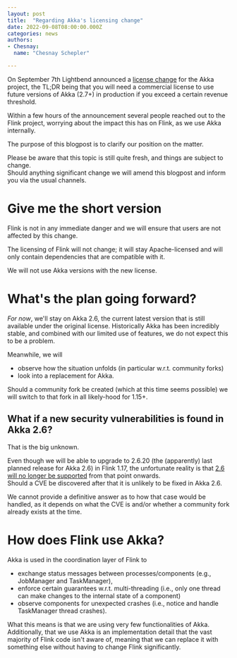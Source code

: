 ```yaml
---
layout: post
title:  "Regarding Akka's licensing change"
date: 2022-09-08T08:00:00.000Z
categories: news
authors:
- Chesnay:
  name: "Chesnay Schepler"

---
```


On September 7th Lightbend announced a [license change](https://www.lightbend.com/blog/why-we-are-changing-the-license-for-akka) for the Akka project, the TL;DR being that you will need a commercial license to use future versions of Akka (2.7+) in production if you exceed a certain revenue threshold.

Within a few hours of the announcement several people reached out to the Flink project, worrying about the impact this has on Flink, as we use Akka internally.

The purpose of this blogpost is to clarify our position on the matter.

Please be aware that this topic is still quite fresh, and things are subject to change.  
Should anything significant change we will amend this blogpost and inform you via the usual channels.

# Give me the short version

Flink is not in any immediate danger and we will ensure that users are not affected by this change.

The licensing of Flink will not change; it will stay Apache-licensed and will only contain dependencies that are compatible with it.

We will not use Akka versions with the new license.

# What's the plan going forward?

_For now_, we'll stay on Akka 2.6, the current latest version that is still available under the original license.
Historically Akka has been incredibly stable, and combined with our limited use of features, we do not expect this to be a problem.

Meanwhile, we will 

* observe how the situation unfolds (in particular w.r.t. community forks)
* look into a replacement for Akka.

Should a community fork be created (which at this time seems possible) we will switch to that fork in all likely-hood for 1.15+.

## What if a new security vulnerabilities is found in Akka 2.6?

That is the big unknown.

Even though we will be able to upgrade to 2.6.20 (the (apparently) last planned release for Akka 2.6) in Flink 1.17, the unfortunate reality is that [2.6 will no longer be supported](https://github.com/akka/akka/pull/31561#issuecomment-1239217602) from that point onwards.  
Should a CVE be discovered after that it is unlikely to be fixed in Akka 2.6.

We cannot provide a definitive answer as to how that case would be handled, as it depends on what the CVE is and/or whether a community fork already exists at the time.  

# How does Flink use Akka?

Akka is used in the coordination layer of Flink to

* exchange status messages between processes/components (e.g., JobManager and TaskManager),
* enforce certain guarantees w.r.t. multi-threading (i.e., only one thread can make changes to the internal state of a component)
* observe components for unexpected crashes (i.e., notice and handle TaskManager thread crashes).

What this means is that we are using very few functionalities of Akka.  
Additionally, that we use Akka is an implementation detail that the vast majority of Flink code isn't aware of, meaning that we can replace it with something else without having to change Flink significantly.